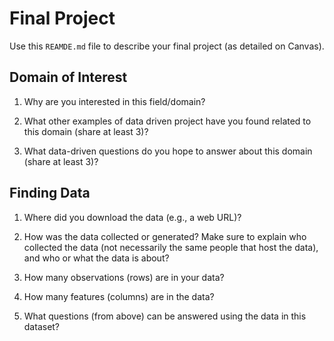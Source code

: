 # Final Project
Use this `REAMDE.md` file to describe your final project (as detailed on Canvas).

## Domain of Interest
1.  Why are you interested in this field/domain?

2.  What other examples of data driven project have you found related to this domain (share at least 3)?

3. What data-driven questions do you hope to answer about this domain (share at least 3)?

## Finding Data
1. Where did you download the data (e.g., a web URL)?

2. How was the data collected or generated? Make sure to explain who collected the data (not necessarily the same people that host the data), and who or what the data is about?

3. How many observations (rows) are in your data?

4. How many features (columns) are in the data?

5. What questions (from above) can be answered using the data in this dataset?
